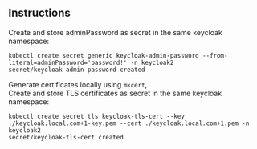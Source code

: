 ## Instructions 

Create and store adminPassword as secret in the same keycloak namespace:
```
kubectl create secret generic keycloak-admin-password --from-literal=adminPassword='password!' -n keycloak2
secret/keycloak-admin-password created
```

Generate certificates locally using `mkcert`,  
Create and store TLS certificates as secret in the same keycloak namespace:
```
kubectl create secret tls keycloak-tls-cert --key ./keycloak.local.com+1-key.pem --cert ./keycloak.local.com+1.pem -n keycloak2
secret/keycloak-tls-cert created
```